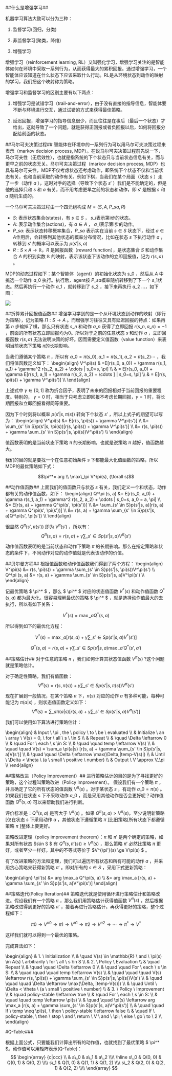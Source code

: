 
##什么是增强学习##

机器学习算法大致可以分为三种：

1. 监督学习(回归，分类)

2. 非监督学习(聚类，降维)

3. 增强学习


增强学习（reinforcement learning, RL）又叫强化学习，增强学习关注的是智能体如何在环境中采取一系列行为，从而获得最大的累积回报。通过增强学习，一个智能体应该知道在什么状态下应该采取什么行动。RL是从环境状态到动作的映射的学习，我们把这个映射称为策略。

增强学习和监督学习的区别主要有以下两点：

1. 增强学习是试错学习（trail-and-error），由于没有直接的指导信息，智能体要不断与环境进行交互，通过试错的方式来获得最佳策略。

2. 延迟回报，增强学习的指导信息很少，而且往往是在事后（最后一个状态）才给出，这就导致了一个问题，就是获得正回报或者负回报以后，如何将回报分配给前面的状态。

##马尔可夫决策过程##
智能体在环境中的一系列行为可以用马尔可夫决策过程来表示（markov decision process, MDP）。在说马尔可夫决策过程前先说一下，马尔可夫性（无后效性），也就是指系统的下个状态只与当前状态信息有关，而与更早之前的状态无关。马尔可夫决策过程（markov decision process, MDP）也具有马尔可夫性，MDP不仅考虑状态还考虑动作，即系统下个状态不仅和当前状态有关，也和当前采取的动作有关。例如下棋，当我们在某个局面（状态 $s$ ）走了一步（动作 $a$ ），这时对手的选择（导致下个状态 $s'$ ）我们是不能确定的，但是他的选择只和 $s$ 和 $a$ 有关，而不用考虑更早之前的状态和动作，即 $s'$ 是根据 $s$ 和 $a$ 随机生成的。

一个马尔可夫决策过程由一个四元组构成 $M=(S, A, P\_{sa}, R)$ 

- $S$: 表示状态集合(states)，有 $s \in S$ ， $s\_i$表示第i步的状态。
- $A$: 表示动作集合(actions)，有 $a \in A$ ， $a\_i$表示第i步的动作。
- $P\_{sa}$: 表示状态转移概率集合，$P\_{sa}$ 表示实在当前 $s \in S$ 状态下，经过 $a \in A$作用后，会转移到其他状态的概率分布情况，比如在状态 $s$ 下执行动作 $a$ ，转移到 $s'$ 的概率可以表示为 $p(s'|s, a)$
- $R: S \times A \to \mathbb{R}$，$R$ 是回报函数（reward function），是状态集合 $S$ 和动作集合 $A$ 的积到实数 $\mathbb{R}$ 的映射，表示该状态下该动作的立即回报值，记为 $r(s, a)$ 。

MDP的动态过程如下：某个智能体（agent）的初始化状态为 $s\_0$ ，然后从 $A$ 中挑选一个动作 $a\_0$ 执行。执行后，agent按 $P\_{sa}$概率随机转移到了下一个 $s\_1$状态。然后再执行一个动作 $a\_1$ ，就转移到了 $s\_2$ ，接下来再执行 $a\_2$ ...，如下图：

![](http://www.coderjie.com/static/img/2018/8/814436.png)

##折算累计回报值函数##
增强学习学到的是一个从环境状态到动作的映射（即行为策略），记为策略 $\Pi: S \to A$ 。而增强学习往往又具有延迟回报的特点：如果再第 $n$ 步输掉了棋，那么只有状态 $s\_n$ 和动作 $a\_n$ 获得了立即回报 $r(s\_n, a\_n)=-1$ ，前面的所有状态立即回报均为0。所以对于之前的任意状态 $s$ 和动作 $a$ ，立即回报函数 $r(s, a)$ 无法说明决策的好坏。因而需要定义值函数（value function）来表明当前状态下策略 $\pi$的长期影响。

当我们遵循某个策略 $\pi$ ，所以有 $a\_0=\pi(s\_0), a\_1=\pi(s\_1), a\_2=\pi(s\_2) \cdots$ ，我们将值函数定义如下：
\begin{align}
V^\pi(s) & =E[r(s\_0, a\_0)) + \gamma r(s\_1, a\_1) + \gamma^2 r(s\_2, a\_2) + \cdots | s\_0=s, \pi] \\\\
& = E[r(s\_0, a\_0) + \gamma E[r(s\_1, a\_1) + \gamma r(s\_2, a\_2) + \cdots ] | s\_0=s, \pi] \\\\
& = E[r(s, \pi(s)) + \gamma V^\pi(s')] \\\\
\end{align}

上述式中 $\gamma \in [0, 1]$ 称为折合因子，表明了未来的回报相对于当前回报的重要程度。特别的， $\gamma=0$ 时，相当于只考虑立即回报不考虑长期回报，$\gamma=1$ 时，将长期回报和立即回报看得同等重要。

因为下个时刻将以概率 $p(s'|s, \pi(s))$ 转向下个状态 $s'$ ，所以上式子的期望可以写为：
\begin{align}
V^\pi(s) &= E[r(s, \pi(s)) + \gamma V^\pi(s')] \\\\
&= \sum\_{s' \in S}p(s'|s, \pi(s))[r(s, \pi(s)) + \gamma V^\pi(s')] \\\\
&= r(s, \pi(s)) + \gamma \sum\_{s' \in S}p(s'|s, \pi(s))V^\pi(s') \\\\
\end{align}

值函数表明的是当前状态下策略 $\pi$ 的长期影响，也就是说策略 $\pi$ 越好，值函数越大。

我们的目的就是要找一个在任意初始条件 $s$ 下都能最大化值函数的策略，所以MDP的最优策略如下式：

$$\pi^*= arg \\ \max\_\pi V^\pi(s), (\forall s)$$

##动作值函数##
上面我们的值函数只与状态 $s$ 有关，我们定义一个和状态，动作都有关的动作值函数，如下：
\begin{align}
Q^\pi (s, a) &= E[r(s\_0, a\_0) + \gamma r(s\_1, a\_1) + \gamma^2 r(s\_2, a\_2) + \cdots | s\_0=s, a\_0 = a, \pi] \\\\
&= E[r(s, a) + \gamma Q^\pi(s', \pi(s'))] \\\\
&= \sum\_{s' \in S}p(s'|s, a)[r(s, a) + \gamma Q^\pi(s', \pi(s'))] \\\\
&= r(s, a) + \gamma \sum\_{s' \in S}p(s'|s, a)Q^\pi(s', \pi(s')) \\\\
\end{align}

很显然 $Q^\pi(s', \pi(s'))$ 即为 $V^\pi(s')$ ，所以有：
$$Q^\pi (s, a)=r(s, a) + \gamma \sum\_{s' \in S}p(s'|s, a)V^\pi(s')$$

动作值函数表明的是当前状态和动作下策略 $\pi$ 的长期影响。那么在指定策略和状态的条件下，不同动作对应的动作值就是代表该动作的价值。

##贝尔曼方程##
根据值函数和动作值函数我们得到了两个方程：
\begin{align}
V^\pi(s) &= r(s, \pi(s)) + \gamma \sum\_{s' \in S}p(s'|s, \pi(s))V^\pi(s') \\\\
Q^\pi (s, a) &= r(s, a) + \gamma \sum\_{s' \in S}p(s'|s, a)V^\pi(s') \\\\
\end{align}

记最优策略 $ \pi^* $ ，那么 $ \pi^* $ 对应的状态值函数 $V^* (s)$ 和动作值函数 $Q^* (s, a)$ 都为最大化。很容易理解最优的策略 $ \pi^* $ ，就是选择动作值最大的去执行，所以有如下关系：

$$
V^* (s) = \max\_a Q^* (s,a)
$$

所以得到如下的最优化方程：

$$
V^* (s) = \max\_a[r(s, a) + \gamma \sum\_{s' \in S}p(s'|s, a)V^* (s')]
$$

$$
Q^* (s, a) = r(s, a) + \gamma \sum\_{s' \in S}p(s'|s, a)\max\_{a'} Q^* (s',a')
$$

##策略估计##
对于任意的策略 $\pi$ ，我们如何计算其状态值函数 $V^\pi(s)$ ?这个问题就是策略估计。

对于确定性策略，我们有值函数：
$$
V^\pi(s) = r(s, \pi(s)) + \gamma \sum\_{s' \in S}p(s'|s, \pi(s))V^\pi(s')
$$

现在扩展到一般情况，在某个策略 $\pi$ 下，$\pi(s)$ 对应的动作 $a$ 有多种可能，每种可能记为 $\pi(a|s)$ ，则状态值函数定义如下：
$$
V^\pi(s) = \sum\_a \pi(a|s) [r(s, a) + \gamma \sum\_{s' \in S}p(s'|s, a)V^\pi(s')]
$$

我们可以使用如下算法进行策略估计：

\begin{align}
& Input \\ \pi , the \\ policy \\ to \\ be \\ evaluated \\\\
& Initialize \\ an \\ array \\ V(s) = 0, \\ for \\ all \\ s \\ \in S \\\\
& Repeat \\\\
& \quad \Delta \leftarrow 0 \\\\
& \quad For \\ each \\ s \in S: \\\\
& \quad \quad temp \leftarrow V(s) \\\\
& \quad \quad V(s) = \sum\_a \pi(a|s) [r(s, a) + \gamma \sum\_{s' \in S}p(s'|s, a)V(s')] \\\\
& \quad \quad \Delta \leftarrow \max(\Delta,|temp-V(s)|) \\\\
& Until \\ \Delta < \theta \\ (a \\ small \\ positive \\ number) \\\\
& Output \\ V \approx V\_\pi \\\\
\end{align}

##策略改进（Policy Improvement）##
进行策略估计的目的是为了寻找更好的策略，这个过程叫策略改进（Policy Improvement）。
假设我们有一个策略 $\pi$ ，并且确定了它的所有状态的值函数 $V^\pi(s)$ 。对于某状态 $s$ ，有动作 $a\_0=\pi(s)$ 。如果我们在状态 $s$ 下不采取动作 $a\_0$ ，而是采用其他动作是否会更好呢？动作值函数 $Q^\pi(s, a)$ 可以来帮助我们进行判断。

评价标准是：$Q^\pi(s,a)$ 是否大于 $V^\pi(s)$ 。如果 $Q^\pi(s,a) > V^\pi(s)$，至少说明新策略[仅在状态 $s$ 下采用动作 $a$ ，其他状态下遵循策略 $\pi$ ]比旧策略[所有状态下都遵循策略 $\pi$ ]整体上要更好。

策略改进定理（policy improvement theorem）：$\pi$ 和 $\pi'$ 是两个确定的策略，如果对所有状态 $s\in S $ 有 $Q^\pi(s, \pi'(s)) \ge V^\pi(s)$ ，那么策略 $\pi'$ 必然比策略 $\pi$ 更好，或者至少一样好。其中的不等式等价于 $V^{\pi'}(s) \ge V\pi(s) $ 。

有了改进策略的方法和定理，我们可以遍历所有状态和所有可能的动作 $a$ ，并采用贪心策略来获得新策略 $\pi'$ 。即对所有的 $s \in S$ ，采用下式更新策略：

\begin{align}
\pi'(s) &= arg \max\_a Q^\pi(s, a) \\\\
&= arg \max\_a [r(s, a) + \gamma \sum\_{s' \in S}p(s'|s, a)V^\pi(s')]
\end{align}

##策略迭代(Policy Iteration)##
策略迭代就是使用循环进行策略估计和策略改进。假设我们有一个策略 $\pi$ ，那么我们用策略估计获得值函数 $V^\pi(s)$ ，然后根据策略改进得到更好的策略 $\pi'$ ，接着再进行策略估计，再获得更好的策略，整个过程如下：

$$
\pi0 \to V^{\pi0} \to \pi1 \to V^{\pi1} \to \pi2 \to V^{\pi2} \to \cdots \to \pi^* \to V^*
$$

这样我们就可以得到一个最优的策略。

完成算法如下：

\begin{align}
& 1. \\ Initialization \\\\
& \quad V(s) \in \mathbb{R} \\ and \\ \pi(s) \in A(s) \\ arbitrarily \\ for \\ all \\ s \in S \\\\
& 2. \\ Policy \\ Evaluation \\\\
& \quad Repeat \\\\
& \quad \quad \Delta \leftarrow 0 \\\\
& \quad \quad For \\ each \\ s \in S: \\\\
& \quad \quad \quad temp \leftarrow V(s) \\\\
& \quad \quad \quad V(s) \leftarrow r(s, \pi(s)) + \gamma \sum\_{s' \in S}p(s'|s, \pi(s))V(s') \\\\
& \quad \quad \quad \Delta \leftarrow \max(\Delta, |temp-V(s)|) \\\\
& \quad Until \\ \Delta < \theta \\ (a \\ small \\ positive \\ number) \\\\
& 3. \\ Policy \\ Improvement \\\\
& \quad policy-stable \leftarrow true \\\\
& \quad For \\ each \\ s \in S: \\\\
& \quad \quad temp \leftarrow \pi(s) \\\\
& \quad \quad \pi(s) \leftarrow arg \max\_a [r(s, a) + \gamma \sum\_{s' \in S}p(s'|s, a)V^\pi(s')] \\\\
& \quad \quad If \\ temp \neq \pi(s), \\ then \\ policy-stable \leftarrow false \\\\
& \quad If \\ policy-stable, \\ then \\ stop \\ and \\ return \\ V \\ and \\ \pi; \\ else \\ go \\ to \\ 2 \\\\
\end{align}

#Q-Table###

根据上面公式，只要能我们计算出所有的动作值，也就找到了最优策略 $ \pi^* $。动作值可以用矩阵表示(Q-Table)：
$$
\begin{array} {c|ccc}
\\ & a\_0 & a\_1 & a\_2 \\\\
\hline
s\_0 & Q(0, 0) & Q(0, 1) & Q(0, 2) \\\\
s\_1 & Q(1, 0) & Q(1, 1) & Q(1, 2) \\\\
s\_2 & Q(2, 0) & Q(2, 1) & Q(2, 2) \\\\
\end{array}
$$

 